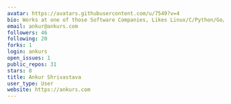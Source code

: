 ```yaml
---
avatar: https://avatars.githubusercontent.com/u/7549?v=4
bio: Works at one of those Software Companies, Likes Linux/C/Python/Go/Vim and Sarcasm
email: ankur@ankurs.com
followers: 46
following: 20
forks: 1
login: ankurs
open_issues: 1
public_repos: 31
stars: 8
title: Ankur Shrivastava
user_type: User
website: https://ankurs.com
---
```

